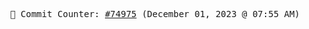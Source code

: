 <p align="center">
    <samp>
        📮 Commit Counter: <a href="https://github.com/Javascript-void0/Javascript-void0/commits/main">#74975</a> (December 01, 2023 @ 07:55 AM)
    </samp>
</p>